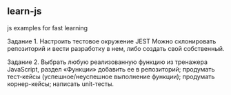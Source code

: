 learn-js
-----------------------------
js examples for fast learning

Задание 1. Настроить тестовое окружение JEST Можно склонировать репозиторий и вести разработку в нем, либо создать свой собственный.

Задание 2. Выбрать любую реализованную функцию из тренажера JavaScript, раздел «Функции» добавить ее в репозиторий; продумать тест-кейсы (успешное/неуспешное выполнение функции); продумать корнер-кейсы; написать unit-тесты.
